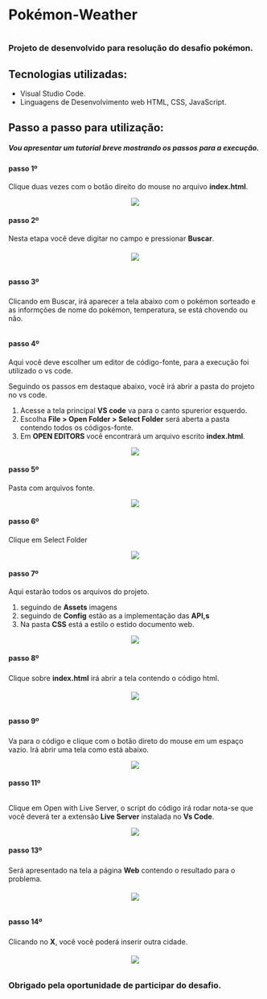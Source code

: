 # Pokémon-Weather <h1>

### Projeto de desenvolvido para resolução do desafio pokémon. <h3>

## Tecnologias utilizadas:

- Visual Studio Code.
- Linguagens de Desenvolvimento web HTML, CSS, JavaScript.

## Passo a passo para utilização:

##### Vou apresentar um tutorial breve mostrando os passos para a execução.

#### passo 1º <h4>

Clique duas vezes com o botão direito do mouse no arquivo **index.html**.

 <div align="center">
<img src="https://user-images.githubusercontent.com/58194291/152328905-82bf8b3b-29be-44ee-9e74-b4032da45979.JPG" />
</div>

#### passo 2º <h4>

Nesta etapa você deve digitar no campo e pressionar **Buscar**.<h6>

 <div align="center">
<img src="https://user-images.githubusercontent.com/58194291/152329140-2a0453a6-01a9-4330-bb95-35146f41a801.JPG" />
</div>
 
#### passo 3º <h3>
Clicando em Buscar, irá aparecer a tela abaixo com o pokémon sorteado e as informções de nome do pokémon, temperatura, se está chovendo ou não.<h6>

#### passo 4º <h4>

Aqui você deve escolher um editor de código-fonte, para a execução foi utilizado o vs code.

Seguindo os passos em destaque abaixo, você irá abrir a pasta do projeto no vs code.

1. Acesse a tela principal **VS code** va para o canto spurerior esquerdo.
1. Escolha **File > Open Folder > Select Folder** será aberta a pasta contendo todos os códigos-fonte.
1. Em **OPEN EDITORS** você encontrará um arquivo escrito **index.html**.

 <div align="center">
<img src="https://user-images.githubusercontent.com/58194291/151753845-8e031ac7-f4dc-495c-9def-6ab56c7b48b9.png" />
</div>
 
#### passo 5º <h4>
Pasta com arquivos fonte.

  <div align="center">
<img src="https://user-images.githubusercontent.com/58194291/151752762-8f64761b-a456-41af-a42f-20df81f2ec0c.png" />
</div>
 
#### passo 6º <h4>
Clique em Select Folder

  <div align="center">
<img src="https://user-images.githubusercontent.com/58194291/151752858-2bd5e833-fa40-478f-8b64-282784a90596.png" />
</div>
 
#### passo 7º <h4>
 Aqui estarão todos os arquivos do projeto. 
1. seguindo de **Assets** imagens
1. seguindo de **Config** estão as a implementação das **API,s**
1. Na pasta **CSS** está a estilo o estido documento web.

  <div align="center">
<img src="https://user-images.githubusercontent.com/58194291/151754146-96983d7d-790a-4990-999c-b07a76effe54.JPG" />
</div>

#### passo 8º <h3>

Clique sobre **index.html** irá abrir a tela contendo o código html.<h6>

  <div align="center">
<img src="https://user-images.githubusercontent.com/58194291/151760890-5b660b62-6e5f-4be4-b9ea-b3cc639e9ad3.png" />
</div>
 
#### passo 9º <h3>

Va para o código e clique com o botão direto do mouse em um espaço vazio.
Irá abrir uma tela como está abaixo.

  <div align="center">
<img src="https://user-images.githubusercontent.com/58194291/151761273-066091bd-3992-4375-89a3-7df4201a1af2.png" />
</div>
 
#### passo 11º <h3>
###### 
 Clique em Open with Live Server, o script do código irá rodar nota-se que você deverá ter a extensão **Live Server** instalada no **Vs Code**.

  <div align="center">
<img src="https://user-images.githubusercontent.com/58194291/151761361-5ba5fdf1-9995-4489-bd17-b99a63982771.png" />
</div>

#### passo 13º <h3>

Será apresentado na tela a página **Web** contendo o resultado para o problema.<h6>

  <div align="center">
<img src="https://user-images.githubusercontent.com/58194291/152331304-91244c51-a563-4fee-af93-c48c4ba1e2a5.JPG" />
</div>
 
#### passo 14º <h3>

Clicando no **X**, você você poderá inserir outra cidade.<h6>

  <div align="center">
<img src="https://user-images.githubusercontent.com/58194291/152331874-404d21e9-df51-40bd-b057-5cf3c2f7343f.png" />
</div>

### Obrigado pela oportunidade de participar do desafio.<h6>

